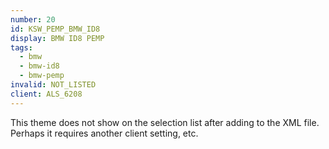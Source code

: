 ```yaml
---
number: 20
id: KSW_PEMP_BMW_ID8
display: BMW ID8 PEMP
tags:
  - bmw
  - bmw-id8
  - bmw-pemp
invalid: NOT_LISTED
client: ALS_6208
---
```

This theme does not show on the selection list after adding to the XML file. Perhaps it requires another client setting, etc.